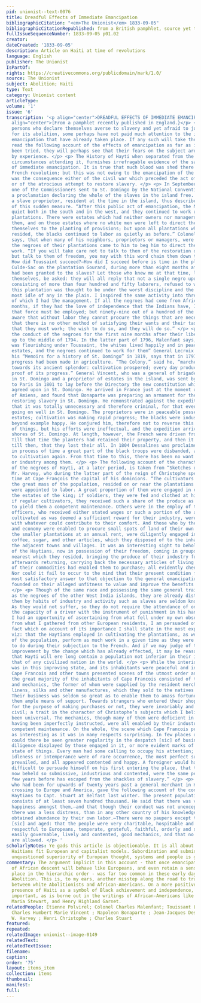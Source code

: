 ```yaml
---
pid: unionist--text-0076
title: Dreadful Effects of Immediate Emancipation
bibliographicCitation: "<em>The Unionist</em> 1833-09-05"
bibliographicCitationRepublished: from a British pamphlet, source yet to be researched
fullIssueSequenceNumber: 1833-09-05 p01.02
creator: 
dateCreated: '1833-09-05'
description: Article on Haiti at time of revolutions
language: English
publisher: The Unionist
IsPartOf: 
rights: https://creativecommons.org/publicdomain/mark/1.0/
source: The Unionist
subject: Abolition; Haiti
type: Text
category: Unionist content
articleType: 
volume: '1'
issue: '6'
transcription: '<p align="center">DREADFUL EFFECTS OF IMMEDIATE EMANCIPATION</p> <p
  align="center">[From a pamphlet recently published in England.}</p> <p> Of the many
  persons who declare themselves averse to slavery and yet afraid to join in measures
  for its abolition, some perhaps have not paid much attention to the instances of
  emancipation that have already taken place. If any such will take the trouble to
  read the following account of the effects of emancipation as far as it has hitherto
  been tried, they will perhaps see that their fears on the subject are not justified
  by experience. </p> <p> The History of Hayti when separated from the accidental
  circumstances attending it, furnishes irrefragable evidence of the safety and advantage
  of immediate emancipation. It is true that much blood was shed there during the
  French revolution; but this was not owing to the emancipation of the slaves, but
  was the consequence either of the civil war which preceded the act of emancipation;
  or of the atrocious attempt to restore slavery. </p> <p> In September, 1793, Polvirel,
  one of the Commissioners sent to St. Domingo by the National Convention, issues
  a proclamation declaring the whole of the slaves in the island free. Colonel Malenfant,
  a slave proprietor, resident at the time in the island, thus describes the effects
  of this sudden measure. “After this public act of emancipation, the Negroes remained
  quiet both in the south and in the west, and they continued to work upon all the
  plantations. There were estates which had neither owners nor managers resident upon
  them, and on those estates where no white men were left to direct them, they betook
  themselves to the planting of provisions; but upon all plantations where the whites
  resided, the blacks continued to labor as quietly as before.” Colonel Malenfant
  says, that when many of his neighbors, proprietors or managers, were in prison,
  the negroes of their plantations came to him to beg him to direct them in their
  work. “If you will take care not to talk to them of the restoration of slavery,
  but talk to them of freedom, you may with this word chain them down to their labor.
  How did Toussaint succeed?—How did I succeed before is time in the plain of the
  Culde-Sac on the plantation Gourand, during more than eight months after liberty
  had been granted to the slaves? Let those who knew me at that time, let the blacks
  themselves, be asked: they will all reply that not a single negro upon that plantation,
  consisting of more than four hundred and fifty laborers, refused to work: and yet
  this plantation was thought to be under the worst discipline and the slaves the
  most idle of any in the plain. I inspired the same activity into three other plantations
  of which I had the management. If all the negroes had come from Africa within six
  months, if they had the love of independence that the Indians have, I should own
  that force must be employed; but ninety-nine out of a hundred of the blacks are
  aware that without labor they cannot procure the things that are necessary for them;
  that there is no other method of satisfying their wants and their tastes. They know
  that they must work; the wish to do so, and they will do so.” </p> <p> Such was
  the conduct of the negroes for the first nine months after their liberation, or
  up to the middle of 1794. In the latter part of 1796, Malenfant says, “The colony
  was flourishing under Toussaint, the whites lived happily and in peace upon their
  estates, and the negroes continued to work for them” General Lecroix who published
  his “Memoirs for a history of St. Domingo” in 1819, says that in 1797 the most wonderful
  progress had been made in agriculture. “The Colony,” said he, “marched as by enchantment
  towards its ancient splendor: cultivation prospered; every day produced perceptible
  proof of its progress.” General Vincent, who was a general of brigade of artillery
  in St. Domingo and a proprietor of estates in the island, was sent by Toussaint
  to Paris in 1801 to lay before the Directory the new constitution which had been
  agreed upon in St. Domingo. He arrived in France just at the moment of the peace
  of Amiens, and found that Bonaparte was preparing an armament for the purpose of
  restoring slavery in St. Domingo. He remonstrated against the expedition; he stated
  that it was totally unnecessary and therefore criminal, for that every thing was
  going on well in St. Domingo. The proprietors were in peaceable possessions of their
  estates; cultivation was making rapid progress; the blacks were industrious and
  beyond example happy. He conjured him, therefore not to reverse this beautiful state
  of things, but his efforts were ineffectual, and the expedition arrived upon the
  shores of St. Domingo. At length, however, the French were driven from the island.
  Till that time the planters had retained their property, and then it was, and not
  till then, that they lost their all. In 1804 Dessalines was proclaimed Emperor;
  in process of time a great part of the black troops were disbanded, and returned
  to cultivation again. From that time to this, there has been no want of subordination
  or industry among them. </p> <p> The following account of the character and condition
  of the negroes of Hayti, at a later period, is taken from “Sketches of Hayti” by
  Mr. Harvey, who during the latter part of the reign of Christophe spent a considerable
  time at Cape François the capital of his dominions. “The cultivators who formed
  the great mass of the population, resided on or near the plantations of which they
  were appointed to labor. A great proportion of them were engaged in cultivating
  the estates of the king; if soldiers, they were fed and clothed at his expense;
  if regular cultivators, they received such a share of the produce as was fully adequate
  to yield them a competent maintenance. Others were in the employ of the nobles and
  officers, who received either stated wages or such a portion of the article they
  cultivated as was deemed a sufficient reward for their industry, were equally supplied
  with whatever could contribute to their comfort. And those who by their exertions
  and economy were enabled to procure small spots of land of their own or to hold
  the smaller plantations at an annual rent, were diligently engaged in cultivating
  coffee, sugar, and other articles, which they disposed of to the inhabitants of
  the adjacent towns and villages. It was an interesting sight to behold this class
  of the Haytians, now in possession of their freedom, coming in groups to the market
  nearest which they resided, bringing the produce of their industry for sale; and
  afterwards returning, carrying back the necessary articles of living which the disposal
  of their commodities had enabled them to purchase; all evidently cheerful and happy.
  Nor could it fail to occur to the mind that their present condition furnished the
  most satisfactory answer to that objection to the general emancipation of slaves,
  founded on their alleged unfitness to value and improve the benefits of liberty.
  </p> <p> Though of the same race and possessing the same general traits of character
  as the negroes of the other West India islands, they are already distinguished from
  them by habits of industry and activity such as slaves are seldom known to exhibit.
  As they would not suffer, so they do not require the attendance of one acting in
  the capacity of a driver with the instrument of punishment in his hand.—As far as
  I had an opportunity of ascertaining from what fell under my own observation, and
  from what I gathered from other European residents, I am persuaded of one general
  fact which on account of its importance I shall state in the most explicit terms,
  viz: that the Haytians employed in cultivating the plantations, as well as the rest
  of the population, perform as much work in a given time as they were accustomed
  to do during their subjection to the French. And if we may judge of their future
  improvement by the change which has already effected, it may be reasonably anticipated
  that Hayti will ere long contain a population not inferior in their industry to
  that of any civilized nation in the world. </p> <p> While the interior of this island
  was in this improving state, and its inhabitants were peaceful and industrious,
  Cape Francois and other towns presented scenes of the utmost order and activity:
  the great majority of the inhabitants of Cape Francois consisted of trades-people
  and mechanics, the former of whom were supplied by the resident merchants with cloths,
  linens, silks and other manufactures, which they sold to the natives in small quantities.
  Their business was seldom so great as to enable them to amass fortunes, but it afforded
  them ample means of support. Towards strangers who entered their shops, whether
  for the purpose of making purchases or not, they were invariably and remarkably
  civil; a trait in the character of Christophe’s subjects which I believe to have
  been universal. The mechanics, though many of them were deficient in skill from
  having been imperfectly instructed, were all enabled by their industry to gain a
  competent maintenance. On the whole, the scene which Cape Francois presented was
  as interesting as it was in many respects surprising. In few places of commerce
  could there be seen greater regularity in the despatch [sic] of business, greater
  diligence displayed by those engaged in it, or more evident marks of a prosperous
  state of things. Every man had some calling to occupy his attention; instances of
  idleness or intemperance were of rare occurrence, the most perfect subordination
  prevailed, and all appeared contented and happy. A foreigner would have found it
  difficult to persuade himself on his first entering the place, that the people he
  now beheld so submissive, industrious and contented, were the same people who a
  few years before has escaped from the shackles of slavery.” </p> <p> A gentleman
  who had been for upwards of twenty years past a general merchant in Hayti, frequently
  crossing to Europe and America, gave the following account of the condition of the
  Haytians to Capt. Stuart at Belfast last winter. The present population he supposes
  consists of at least seven hundred thousand. He said that there was very universal
  happiness amongst them,—and that though their conduct was not unexceptionable, yet
  there was a less distress, than in any other country of his knowledge. That they
  obtained abundance by their own labor.—There were no paupers except the decrepid
  [sic] and aged: that the people were very charitable, hospitable and kind, very
  respectful to Europeans, temperate, grateful, faithful, orderly and submissive,
  easily governable, lively and contented, good mechanics, and that no corporal punishments
  are allowed. </p> '
scholarlyNotes: Ye gads this article is objectionable. It is all about how much the
  Haitians fit European and capitalist models. Subordination and submission, and the
  unquestioned superiority of European thought, systems and people is grating.
commentary: The argument implicit in this account - that once emancipated, people
  of African descent will behave like Europeans, and even retain a sense of their
  place in the hierarchic order - was far too common in these early days of Immediate
  Abolition. This is, to my ears, another misstep along the road to true allyship
  between white Abolitionists and African-Americans. On a more positive note, the
  presence of Haiti as a symbol of Black achievement and independence, was always
  important, as is borne out in the writings of African-Americans like David Walker,
  Maria Stewart, and Henry Highland Garnet.
relatedPeople: Étienne Polvirel; Colonel Charles Malenfant; Touissant Louverture;
  Charles Humbert Marie Vincent ; Napoleon Bonaparte ; Jean-Jacques Dessalines ; William
  W. Harvey ; Henri Christophe ; Charles Stuart
featured: 
repeated: 
relatedImage: unionist--image-0149
relatedText: 
relatedTextIssue: 
filename: 
caption: 
order: '75'
layout: items_item
collection: items
thumbnail: 
manifest: 
full: 
---
```

